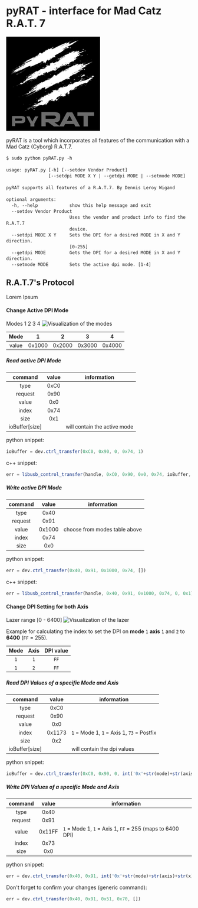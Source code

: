 # pyRAT - interface for Mad Catz R.A.T. 7

![pyRAT](res/pyRAT.png "pyRAT")

pyRAT is a tool which incorporates all features of the communication with a Mad Catz (Cyborg) R.A.T.7.

```
$ sudo python pyRAT.py -h

usage: pyRAT.py [-h] [--setdev Vendor Product]
                [--setdpi MODE X Y | --getdpi MODE | --setmode MODE]

pyRAT supports all features of a R.A.T.7. By Dennis Leroy Wigand

optional arguments:
  -h, --help            show this help message and exit
  --setdev Vendor Product
                        Uses the vendor and product info to find the R.A.T.7
                        device.
  --setdpi MODE X Y     Sets the DPI for a desired MODE in X and Y direction.
                        [0-255]
  --getdpi MODE         Gets the DPI for a desired MODE in X and Y direction.
  --setmode MODE        Sets the active dpi mode. [1-4]
```

## R.A.T.7's Protocol

Lorem Ipsum

#### Change Active DPI Mode

Modes 1 2 3 4
![Visualization of the modes](https://rawgit.com/xwavex/pyRAT/master/res/pSide.svg)

|  Mode |    1   |    2   |    3   |    4   |
|:-----:|:------:|:------:|:------:|:------:|
| value | 0x1000 | 0x2000 | 0x3000 | 0x4000 |

##### Read active DPI Mode

|     command    | value |information|
|:--------------:|:-----:|----------------------------|
|      type      |  0xC0 |                            |
|     request    |  0x90 |                            |
|      value     |  0x0  |                            |
|      index     |  0x74 |                            |
|      size      |  0x1  |                            |
| ioBuffer[size] |       |will contain the active mode|

python snippet:
```javascript
ioBuffer = dev.ctrl_transfer(0xC0, 0x90, 0, 0x74, 1)
```
c++ snippet:
```javascript
err = libusb_control_transfer(handle, 0xC0, 0x90, 0x0, 0x74, ioBuffer, 0x1);
```

##### Write active DPI Mode

|     command    |  value   |         information           |
|:--------------:|:--------:|-------------------------------|
|      type      |   0x40   |                               |
|     request    |   0x91   |                               |
|      value     |   0x1000 | choose from modes table above |
|      index     |   0x74   |                               |
|      size      |   0x0    |                               |

python snippet:
```javascript
err = dev.ctrl_transfer(0x40, 0x91, 0x1000, 0x74, [])
```
c++ snippet:
```javascript
err = libusb_control_transfer(handle, 0x40, 0x91, 0x1000, 0x74, 0, 0x1);
```

#### Change DPI Setting for both Axis

Lazer range [0 - 6400]
![Visualization of the lazer](https://rawgit.com/xwavex/pyRAT/master/res/pBottom.svg)

Example for calculating the index to set the DPI on **mode** `1` **axis** `1` and `2` to **6400** (`FF` = 255). 

| Mode | Axis | DPI value |
|:----:|:----:|:---------:|
|   `1`  |   `1`  |     `FF`    |
|   `1`  |   `2`  |     `FF`    |

##### Read DPI Values of a specific Mode and Axis

|     command    | value |information|
|:--------------:|:-------:|----------------------------|
|      type      |  0xC0   |                            |
|     request    |  0x90   |                            |
|      value     |  0x0    |                            |
|      index     |  0x1173 |`1` = Mode 1, `1` = Axis 1, `73` = Postfix                          |
|      size      |  0x2    |                            |
| ioBuffer[size] |         |will contain the dpi values |

python snippet:
```javascript
ioBuffer = dev.ctrl_transfer(0xC0, 0x90, 0, int('0x'+str(mode)+str(axis)+'73', 16), 2)
```

##### Write DPI Values of a specific Mode and Axis

|     command    | value |information|
|:--------------:|:-------:|----------------------------|
|      type      |  0x40   |                            |
|     request    |  0x91   |                            |
|      value     |  0x11FF |`1` = Mode 1, `1` = Axis 1, `FF` = 255 (maps to 6400 DPI)                           |
|      index     |  0x73   |                            |
|      size      |  0x0    |                            |

python snippet:
```javascript
err = dev.ctrl_transfer(0x40, 0x91, int('0x'+str(mode)+str(axis)+str(x), 16), 0x73, [])
```
Don't forget to confirm your changes (generic command):
```javascript
err = dev.ctrl_transfer(0x40, 0x91, 0x51, 0x70, [])
```
